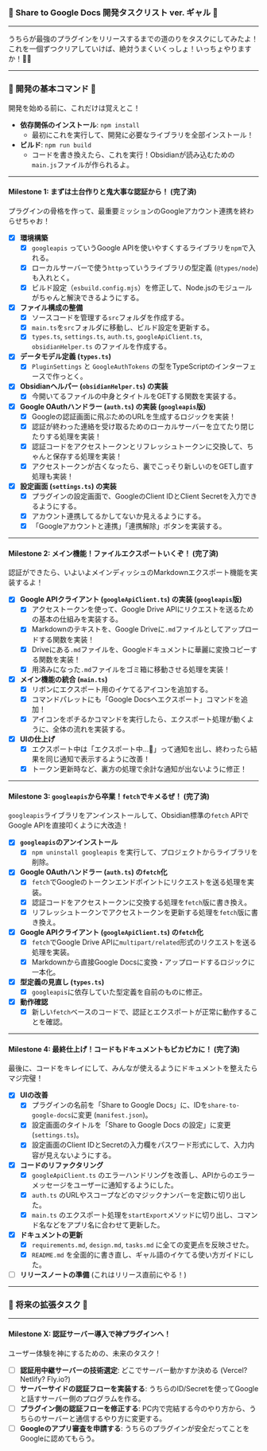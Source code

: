 ### 💖 Share to Google Docs 開発タスクリスト ver. ギャル 💖

---

うちらが最強のプラグインをリリースするまでの道のりをタスクにしてみたよ！
これを一個ずつクリアしていけば、絶対うまくいくっしょ！いっちょやりますか！💪✨

---

### 💖 開発の基本コマンド 💖

開発を始める前に、これだけは覚えとこ！

*   **依存関係のインストール**: `npm install`
    *   最初にこれを実行して、開発に必要なライブラリを全部インストール！
*   **ビルド**: `npm run build`
    *   コードを書き換えたら、これを実行！Obsidianが読み込むための`main.js`ファイルが作られるよ。

---

#### Milestone 1: まずは土台作りと鬼大事な認証から！ (完了済)

プラグインの骨格を作って、最重要ミッションのGoogleアカウント連携を終わらせちゃお！

-   [x] **環境構築**
    -   [x] `googleapis` っていうGoogle APIを使いやすくするライブラリを`npm`で入れる。
    -   [x] ローカルサーバーで使う`http`っていうライブラリの型定義 (`@types/node`) も入れとく。
    -   [x] ビルド設定（`esbuild.config.mjs`）を修正して、Node.jsのモジュールがちゃんと解決できるようにする。
-   [x] **ファイル構成の整備**
    -   [x] ソースコードを管理する`src`フォルダを作成する。
    -   [x] `main.ts`を`src`フォルダに移動し、ビルド設定を更新する。
    -   [x] `types.ts`, `settings.ts`, `auth.ts`, `googleApiClient.ts`, `obsidianHelper.ts` のファイルを作成する。
-   [x] **データモデル定義 (`types.ts`)**
    -   [x] `PluginSettings` と `GoogleAuthTokens` の型をTypeScriptのインターフェースで作っとく。
-   [x] **Obsidianヘルパー (`obsidianHelper.ts`) の実装**
    -   [x] 今開いてるファイルの中身とタイトルをGETする関数を実装する。
-   [x] **Google OAuthハンドラー (`auth.ts`) の実装 (`googleapis`版)**
    -   [x] Googleの認証画面に飛ぶためのURLを生成するロジックを実装！
    -   [x] 認証が終わった連絡を受け取るためのローカルサーバーを立てたり閉じたりする処理を実装！
    -   [x] 認証コードをアクセストークンとリフレッシュトークンに交換して、ちゃんと保存する処理を実装！
    -   [x] アクセストークンが古くなったら、裏でこっそり新しいのをGETし直す処理も実装！
-   [x] **設定画面 (`settings.ts`) の実装**
    -   [x] プラグインの設定画面で、GoogleのClient IDとClient Secretを入力できるようにする。
    -   [x] アカウント連携してるかしてないか見えるようにする。
    -   [x] 「Googleアカウントと連携」「連携解除」ボタンを実装する。

---

#### Milestone 2: メイン機能！ファイルエクスポートいくぞ！ (完了済)

認証ができたら、いよいよメインディッシュのMarkdownエクスポート機能を実装するよ！

-   [x] **Google APIクライアント (`googleApiClient.ts`) の実装 (`googleapis`版)**
    -   [x] アクセストークンを使って、Google Drive APIにリクエストを送るための基本の仕組みを実装する。
    -   [x] Markdownのテキストを、Google Driveに`.md`ファイルとしてアップロードする関数を実装！
    -   [x] Driveにある`.md`ファイルを、Googleドキュメントに華麗に変換コピーする関数を実装！
    -   [x] 用済みになった`.md`ファイルをゴミ箱に移動させる処理を実装！
-   [x] **メイン機能の統合 (`main.ts`)**
    -   [x] リボンにエクスポート用のイケてるアイコンを追加する。
    -   [x] コマンドパレットにも「Google Docsへエクスポート」コマンドを追加！
    -   [x] アイコンをポチるかコマンドを実行したら、エクスポート処理が動くように、全体の流れを実装する。
-   [x] **UIの仕上げ**
    -   [x] エクスポート中は「エクスポート中...🚀」って通知を出し、終わったら結果を同じ通知で表示するように改善！
    -   [x] トークン更新時など、裏方の処理で余計な通知が出ないように修正！

---

#### Milestone 3: `googleapis`から卒業！`fetch`でキメるぜ！ (完了済)

`googleapis`ライブラリをアンインストールして、Obsidian標準の`fetch` APIでGoogle APIを直接叩くように大改造！

-   [x] **`googleapis`のアンインストール**
    -   [x] `npm uninstall googleapis` を実行して、プロジェクトからライブラリを削除。
-   [x] **Google OAuthハンドラー (`auth.ts`) の`fetch`化**
    -   [x] `fetch`でGoogleのトークンエンドポイントにリクエストを送る処理を実装。
    -   [x] 認証コードをアクセストークンに交換する処理を`fetch`版に書き換え。
    -   [x] リフレッシュトークンでアクセストークンを更新する処理を`fetch`版に書き換え。
-   [x] **Google APIクライアント (`googleApiClient.ts`) の`fetch`化**
    -   [x] `fetch`でGoogle Drive APIに`multipart/related`形式のリクエストを送る処理を実装。
    -   [x] Markdownから直接Google Docsに変換・アップロードするロジックに一本化。
-   [x] **型定義の見直し (`types.ts`)**
    -   [x] `googleapis`に依存していた型定義を自前のものに修正。
-   [x] **動作確認**
    -   [x] 新しい`fetch`ベースのコードで、認証とエクスポートが正常に動作することを確認。

---

#### Milestone 4: 最終仕上げ！コードもドキュメントもピカピカに！ (完了済)

最後に、コードをキレイにして、みんなが使えるようにドキュメントを整えたらマジ完璧！

-   [x] **UIの改善**
    -   [x] プラグインの名前を「Share to Google Docs」に、IDを`share-to-google-docs`に変更 (`manifest.json`)。
    -   [x] 設定画面のタイトルを「Share to Google Docs の設定」に変更 (`settings.ts`)。
    -   [x] 設定画面のClient IDとSecretの入力欄をパスワード形式にして、入力内容が見えないようにする。
-   [x] **コードのリファクタリング**
    -   [x] `googleApiClient.ts` のエラーハンドリングを改善し、APIからのエラーメッセージをユーザーに通知するようにした。
    -   [x] `auth.ts` のURLやスコープなどのマジックナンバーを定数に切り出した。
    -   [x] `main.ts` のエクスポート処理を`startExport`メソッドに切り出し、コマンド名などをアプリ名に合わせて更新した。
-   [x] **ドキュメントの更新**
    -   [x] `requirements.md`, `design.md`, `tasks.md` に全ての変更点を反映させた。
    -   [x] `README.md` を全面的に書き直し、ギャル語のイケてる使い方ガイドにした。
-   [ ] **リリースノートの準備** (これはリリース直前にやる！)

---
### 🚀 将来の拡張タスク 🚀

---

#### Milestone X: 認証サーバー導入で神プラグインへ！

ユーザー体験を神にするための、未来のタスク！

-   [ ] **認証用中継サーバーの技術選定**: どこでサーバー動かすか決める (Vercel? Netlify? Fly.io?)
-   [ ] **サーバーサイドの認証フローを実装する**: うちらのID/Secretを使ってGoogleと話すサーバー側のプログラムを作る。
-   [ ] **プラグイン側の認証フローを修正する**: PC内で完結する今のやり方から、うちらのサーバーと通信するやり方に変更する。
-   [ ] **Googleのアプリ審査を申請する**: うちらのプラグインが安全だってことをGoogleに認めてもらう。